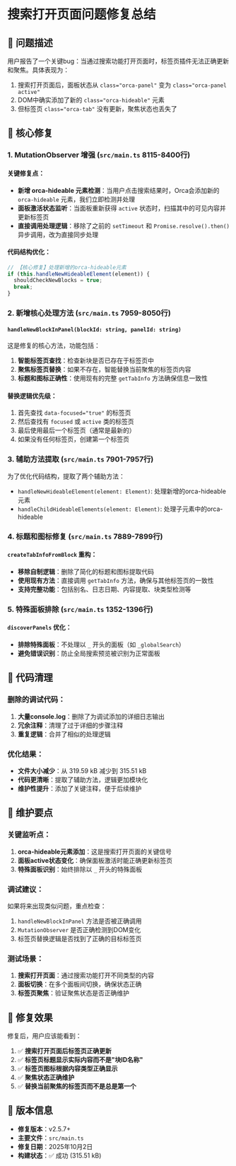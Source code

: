 # 搜索打开页面问题修复总结

## 🐛 问题描述

用户报告了一个关键bug：当通过搜索功能打开页面时，标签页插件无法正确更新和聚焦。具体表现为：

1. 搜索打开页面后，面板状态从 `class="orca-panel"` 变为 `class="orca-panel active"`
2. DOM中确实添加了新的 `class="orca-hideable"` 元素
3. 但标签页 `class="orca-tab"` 没有更新，聚焦状态也丢失了

## 🔧 核心修复

### 1. **MutationObserver 增强** (`src/main.ts` 8115-8400行)

#### 关键修复点：
- **新增 orca-hideable 元素检测**：当用户点击搜索结果时，Orca会添加新的 `orca-hideable` 元素，我们立即检测并处理
- **面板激活状态监听**：当面板重新获得 `active` 状态时，扫描其中的可见内容并更新标签页
- **直接调用处理逻辑**：移除了之前的 `setTimeout` 和 `Promise.resolve().then()` 异步调用，改为直接同步处理

#### 代码结构优化：
```typescript
// 【核心修复】处理新增的orca-hideable元素
if (this.handleNewHideableElement(element)) {
  shouldCheckNewBlocks = true;
  break;
}
```

### 2. **新增核心处理方法** (`src/main.ts` 7959-8050行)

#### `handleNewBlockInPanel(blockId: string, panelId: string)`
这是修复的核心方法，功能包括：

1. **智能标签页查找**：检查新块是否已存在于标签页中
2. **聚焦标签页替换**：如果不存在，智能替换当前聚焦的标签页内容
3. **标题和图标正确性**：使用现有的完整 `getTabInfo` 方法确保信息一致性

#### 替换逻辑优先级：
1. 首先查找 `data-focused="true"` 的标签页
2. 然后查找有 `focused` 或 `active` 类的标签页  
3. 最后使用最后一个标签页（通常是最新的）
4. 如果没有任何标签页，创建第一个标签页

### 3. **辅助方法提取** (`src/main.ts` 7901-7957行)

为了优化代码结构，提取了两个辅助方法：

- `handleNewHideableElement(element: Element)`: 处理新增的orca-hideable元素
- `handleChildHideableElements(element: Element)`: 处理子元素中的orca-hideable

### 4. **标题和图标修复** (`src/main.ts` 7889-7899行)

#### `createTabInfoFromBlock` 重构：
- **移除自制逻辑**：删除了简化的标题和图标提取代码
- **使用现有方法**：直接调用 `getTabInfo` 方法，确保与其他标签页的一致性
- **支持完整功能**：包括别名、日志日期、内容提取、块类型检测等

### 5. **特殊面板排除** (`src/main.ts` 1352-1396行)

#### `discoverPanels` 优化：
- **排除特殊面板**：不处理以 `_` 开头的面板（如 `_globalSearch`）
- **避免错误识别**：防止全局搜索预览被识别为正常面板

## 🧹 代码清理

### 删除的调试代码：
1. **大量console.log**：删除了为调试添加的详细日志输出
2. **冗余注释**：清理了过于详细的步骤注释
3. **重复逻辑**：合并了相似的处理逻辑

### 优化结果：
- **文件大小减少**：从 319.59 kB 减少到 315.51 kB
- **代码更清晰**：提取了辅助方法，逻辑更加模块化
- **维护性提升**：添加了关键注释，便于后续维护

## 📝 维护要点

### 关键监听点：
1. **orca-hideable元素添加**：这是搜索打开页面的关键信号
2. **面板active状态变化**：确保面板激活时能正确更新标签页
3. **特殊面板识别**：始终排除以 `_` 开头的特殊面板

### 调试建议：
如果将来出现类似问题，重点检查：
1. `handleNewBlockInPanel` 方法是否被正确调用
2. `MutationObserver` 是否正确检测到DOM变化
3. 标签页替换逻辑是否找到了正确的目标标签页

### 测试场景：
1. **搜索打开页面**：通过搜索功能打开不同类型的内容
2. **面板切换**：在多个面板间切换，确保状态正确
3. **标签页聚焦**：验证聚焦状态是否正确维护

## 🎯 修复效果

修复后，用户应该能看到：

1. ✅ **搜索打开页面后标签页正确更新**
2. ✅ **标签页标题显示实际内容而不是"块ID名称"**  
3. ✅ **标签页图标根据内容类型正确显示**
4. ✅ **聚焦状态正确维护**
5. ✅ **替换当前聚焦的标签页而不是总是第一个**

## 🔄 版本信息

- **修复版本**：v2.5.7+
- **主要文件**：`src/main.ts`
- **修复日期**：2025年10月2日
- **构建状态**：✅ 成功 (315.51 kB)
